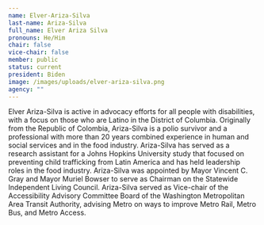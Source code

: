 ```yaml
---
name: Elver-Ariza-Silva
last-name: Ariza-Silva
full_name: Elver Ariza Silva
pronouns: He/Him
chair: false
vice-chair: false
member: public
status: current
president: Biden
image: /images/uploads/elver-ariza-silva.png
agency: ""
---
```

Elver Ariza-Silva is active in advocacy efforts for all people with disabilities, with a focus on those who are Latino in the District of Columbia.  Originally from the Republic of Colombia, Ariza-Silva is a polio survivor and a professional with more than 20 years combined experience in human and social services and in the food industry.  Ariza-Silva has served as a research assistant for a Johns Hopkins University study that focused on preventing child trafficking from Latin America and has held leadership roles in the food industry.  Ariza-Silva was appointed by Mayor Vincent C. Gray and Mayor Muriel Bowser to serve as Chairman on the Statewide Independent Living Council.  Ariza-Silva served as Vice-chair of the Accessibility Advisory Committee Board of the Washington Metropolitan Area Transit Authority, advising Metro on ways to improve Metro Rail, Metro Bus, and Metro Access.  
